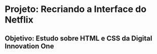 # Projeto: Recriando a Interface do Netflix

## Objetivo: Estudo sobre HTML e CSS da Digital Innovation One


